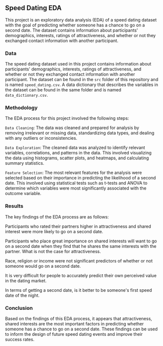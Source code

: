 ## Speed Dating EDA

This project is an exploratory data analysis (EDA) of a speed dating dataset with the goal of predicting whether someone has a chance to go on a second date. The dataset contains information about participants' demographics, interests, ratings of attractiveness, and whether or not they exchanged contact information with another participant.

### Data

The speed dating dataset used in this project contains information about participants' demographics, interests, ratings of attractiveness, and whether or not they exchanged contact information with another participant. The dataset can be found in the `src` folder of this repository and is named `speed_dating.csv`. A data dictionary that describes the variables in the dataset can be found in the same folder and is named `data_dictionary.csv`.

### Methodology

The EDA process for this project involved the following steps:

`Data Cleaning`: The data was cleaned and prepared for analysis by removing irrelevant or missing data, standardizing data types, and dealing with any outliers or inconsistencies.

`Data Exploration`: The cleaned data was analyzed to identify relevant variables, correlations, and patterns in the data. This involved visualizing the data using histograms, scatter plots, and heatmaps, and calculating summary statistics.

`Feature Selection`: The most relevant features for the analysis were selected based on their importance in predicting the likelihood of a second date. This involved using statistical tests such as t-tests and ANOVA to determine which variables were most significantly associated with the outcome variable.

### Results

The key findings of the EDA process are as follows:

Participants who rated their partners higher in attractiveness and shared interest were more likely to go on a second date.

Participants who place great importance on shared interests will want to go on a second date when they find that he shares the same interests with the partner. What is not the case for attractiveness.

Race, religion or income were not significant predictors of whether or not someone would go on a second date.

It is very difficult for people to accurately predict their own perceived value in the dating market.

In terms of getting a second date, is it better to be someone's first speed date of the night.

### Conclusion

Based on the findings of this EDA process, it appears that attractiveness, shared interests are the most important factors in predicting whether someone has a chance to go on a second date. These findings can be used to inform the design of future speed dating events and improve their success rates.